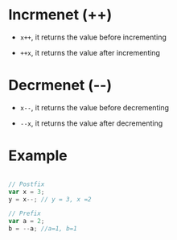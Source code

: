 # Incrmenet (++)

*   `x++`, it returns the value before incrementing

*   `++x`, it returns the value after incrementing

# Decrmenet (--)

*   `x--`, it returns the value before decrementing

*   `--x`, it returns the value after decrementing


# Example

```js

// Postfix
var x = 3;
y = x--; // y = 3, x =2

// Prefix
var a = 2;
b = --a; //a=1, b=1

```
